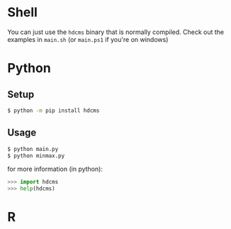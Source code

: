 # Shell

You can just use the `hdcms` binary that is normally compiled.
Check out the examples in `main.sh` (or `main.ps1` if you're on
windows)

# Python

## Setup

```bash
$ python -m pip install hdcms
```

## Usage

```bash
$ python main.py
$ python minmax.py
```

for more information (in python):

```python
>>> import hdcms
>>> help(hdcms)
```

# R


